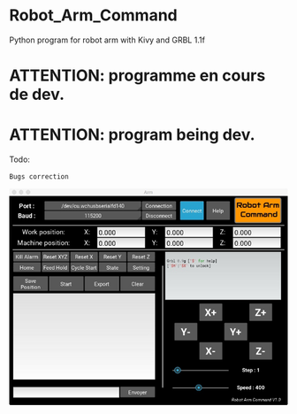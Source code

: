 # Robot_Arm_Command
Python program for robot arm with Kivy and GRBL 1.1f

#  ATTENTION: programme en cours de dev.

#  ATTENTION: program being dev.

Todo:
    
    Bugs correction
    
    
    
![alt tag](https://github.com/Xav83130/Robot_Arm_Command/blob/master/interface.jpeg)
